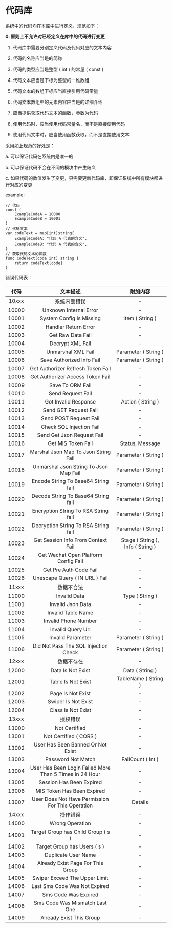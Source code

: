 # 代码库

系统中的代码均在本库中进行定义，规范如下：

**0. 原则上不允许对已经定义在库中的代码进行变更**

1. 代码库中需要分别定义代码及代码对应的文本内容

2. 代码的名称应当是的简称

3. 代码的类型应当是整型 ( int ) 的常量 ( const )

4. 代码文本应当是下标为整型的一维数组

5. 代码文本的数组下标应当直接引用代码常量

6. 代码文本数组中的元素内容应当是的详细介绍

7. 应当提供获取代码文本的函数，参数为代码

8. 使用代码时，应当使用代码常量名，而不是直接使用代码

9. 使用代码文本时，应当使用函数获取，而不是直接使用文本

采用如上规范的好处是：

a. 可以保证代码在系统内是唯一的

b. 可以保证代码不会在不同的模块中产生歧义

c. 如果代码的数值发生了变更，只需要更新代码库，即保证系统中所有模块都进行对应的变更

example:

```
// 代码
const (
	ExampleCodeA = 10000
	ExampleCodeB = 10001
)
// 代码文本
var codeText = map[int]string{
	ExampleCodeA: "代码 A 代表的含义",
	ExampleCodeB: "代码 A 代表的含义",
}
// 获取代码文本的函数
func CodeText(code int) string {
	return codeText[code]
}
```

错误代码表：

| 代码 | 文本描述 | 附加内容 |
|  :----:  | :----:  | :----:  |
| 10xxx | 系统内部错误 | - |
| 10000 | Unknown Internal Error | - |
| 10001 | System Config Is Missing | Item ( String ) |
| 10002 | Handler Return Error | - |
| 10003 | Get Raw Data Fail | - |
| 10004 | Decrypt XML Fail | - |
| 10005 | Unmarshal XML Fail | Parameter ( String ) |
| 10006 | Save Authorized Info Fail | Parameter ( String ) |
| 10007 | Get Authorizer Refresh Token Fail | - |
| 10008 | Get Authorizer Access Token Fail | - |
| 10009 | Save To ORM Fail | - |
| 10010 | Send Request Fail | - |
| 10011 | Got Invalid Response | Action ( String ) |
| 10012 | Send GET Request Fail | - |
| 10013 | Send POST Request Fail | - |
| 10014 | Check SQL Injection Fail | - |
| 10015 | Send Get Json Request Fail | - |
| 10016 | Get MIS Token Fail | Status, Message |
| 10017 | Marshal Json Map To Json String Fail | Parameter ( String ) |
| 10018 | Unmarshal Json String To Json Map Fail | Parameter ( String ) |
| 10019 | Encode String To Base64 String fail | Parameter ( String ) |
| 10020 | Decode String To Base64 String fail | Parameter ( String ) |
| 10021 | Encryption String To RSA String fail | Parameter ( String ) |
| 10022 | Decryption String To RSA String fail | Parameter ( String ) |
| 10023 | Get Session Info From Context Fail | Stage ( String ), Info ( String ) |
| 10024 | Get Wechat Open Platform Config Fail | - |
| 10025 | Get Pre Auth Code Fail | - |
| 10026 | Unescape Query ( IN URL ) Fail | - |
| 11xxx | 数据不合法 | - |
| 11000 | Invalid Data | Type ( String ) |
| 11001 | Invalid Json Data | - |
| 11002 | Invalid Table Name | - |
| 11003 | Invalid Phone Number | - |
| 11004 | Invalid Query Url | - |
| 11005 | Invalid Parameter | Parameter ( String ) |
| 11006 | Did Not Pass The SQL Injection Check | Parameter ( String ) |
| 12xxx | 数据不存在 | - |
| 12000 | Data Is Not Exist | Data ( String )|
| 12001 | Table Is Not Exist | TableName ( String ) |
| 12002 | Page Is Not Exist | - |
| 12003 | Swiper Is Not Exist | - |
| 12004 | Class Is Not Exist | - |
| 13xxx | 授权错误 | - |
| 13000 | Not Certified | - |
| 13001 | Not Certified ( CORS ) | - |
| 13002 | User Has Been Banned Or Not Exist | - |
| 13003 | Password Not Match | FailCount ( Int ) |
| 13004 | User Has Been Login Failed More Than 5 Times In 24 Hour | - |
| 13005 | Session Has Been Expired | - |
| 13006 | MIS Token Has Been Expired | - |
| 13007 | User Does Not Have Permission For This Operation | Details |
| 14xxx | 操作错误 | - |
| 14000 | Wrong Operation | - |
| 14001 | Target Group has Child Group ( s ) | - |
| 14002 | Target Group has Users ( s ) | - |
| 14003 | Duplicate User Name | - |
| 14004 | Already Exist Page For This Group | - |
| 14005 | Swiper Exceed The Upper Limit | - |
| 14006 | Last Sms Code Was Not Expired | - |
| 14007 | Sms Code Was Expired | - |
| 14008 | Sms Code Was Mismatch Last One | - |
| 14009 | Already Exist This Group | - |
